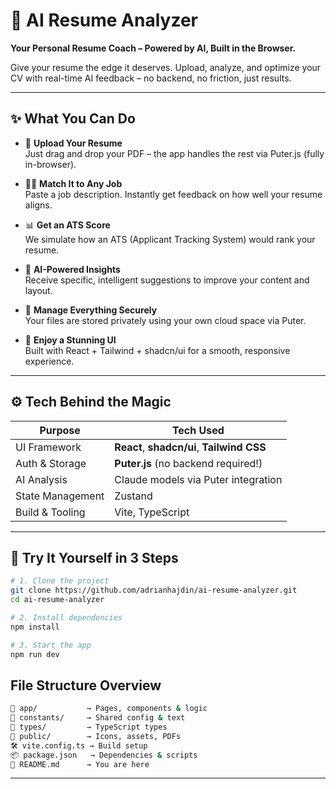 # 🧠 AI Resume Analyzer  
**Your Personal Resume Coach – Powered by AI, Built in the Browser.**  

Give your resume the edge it deserves. Upload, analyze, and optimize your CV with real-time AI feedback – no backend, no friction, just results.

---

## ✨ What You Can Do

- 🚀 **Upload Your Resume**  
  Just drag and drop your PDF – the app handles the rest via Puter.js (fully in-browser).

- 🕵️‍♀️ **Match It to Any Job**  
  Paste a job description. Instantly get feedback on how well your resume aligns.

- 📊 **Get an ATS Score**  
  We simulate how an ATS (Applicant Tracking System) would rank your resume.

- 🧠 **AI-Powered Insights**  
  Receive specific, intelligent suggestions to improve your content and layout.

- 📁 **Manage Everything Securely**  
  Your files are stored privately using your own cloud space via Puter.

- 🎨 **Enjoy a Stunning UI**  
  Built with React + Tailwind + shadcn/ui for a smooth, responsive experience.

---

## ⚙️ Tech Behind the Magic

| Purpose             | Tech Used                            |
|---------------------|---------------------------------------|
| UI Framework        | **React**, **shadcn/ui**, **Tailwind CSS** |
| Auth & Storage      | **Puter.js** (no backend required!)   |
| AI Analysis         | Claude models via Puter integration   |
| State Management    | Zustand                               |
| Build & Tooling     | Vite, TypeScript                      |

---

## 🧪 Try It Yourself in 3 Steps

```bash
# 1. Clone the project
git clone https://github.com/adrianhajdin/ai-resume-analyzer.git
cd ai-resume-analyzer

# 2. Install dependencies
npm install

# 3. Start the app
npm run dev
```
## File Structure Overview

```bash
📁 app/           → Pages, components & logic  
📁 constants/     → Shared config & text  
📁 types/         → TypeScript types  
📁 public/        → Icons, assets, PDFs  
🛠️ vite.config.ts → Build setup  
📦 package.json   → Dependencies & scripts  
📘 README.md      → You are here  
```
---





